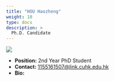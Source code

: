 ```yaml
---
title: "HOU Haozheng"
weight: 10
type: docs
description: >
  Ph.D. Candidate
---
```


<div class="member-photo-frame wk-desk-4 wk-ipadp-4 wk-mobile-12 wk-tab-12">
    <div class=".member-photo-image">
     <img src="/images/members/HOU-Haozheng.jpg">
    </div>
</div>

 - **Position:** 2nd Year PhD Student
 - **Contact:** [1155161507@link.cuhk.edu.hk](1155161507@link.cuhk.edu.hk)
 - **Bio:** 